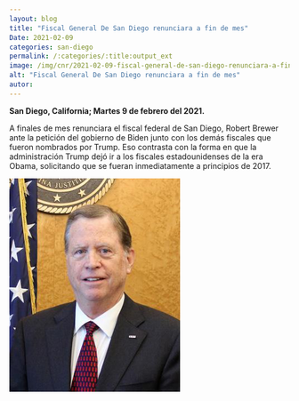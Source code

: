 ```yaml
---
layout: blog
title: "Fiscal General De San Diego renunciara a fin de mes"
Date: 2021-02-09
categories: san-diego
permalink: /:categories/:title:output_ext
image: /img/cnr/2021-02-09-fiscal-general-de-san-diego-renunciara-a-fin-de-mes.jpg
alt: "Fiscal General De San Diego renunciara a fin de mes"
autor:
---
```


**San Diego, California; Martes 9 de febrero del 2021.** 

A finales de mes renunciara el fiscal federal de San Diego, Robert Brewer ante la petición del gobierno de Biden junto con los demás fiscales que fueron nombrados por Trump. Eso contrasta con la forma en que la administración Trump dejó ir a los fiscales estadounidenses de la era Obama, solicitando que se fueran inmediatamente a principios de 2017.

<div id="carouselExampleSlidesOnly" class="carousel slide" data-ride="carousel">
  <div class="carousel-inner">
    <div class="carousel-item active">
       <img class="d-block w-100" src="/img/cnr/2021-02-09-fiscal-general-de-san-diego-renunciara-a-fin-de-mes.jpg" loading="lazy"  alt="Fiscal General De San Diego renunciara a fin de mes">
    </div>
  </div>
</div>